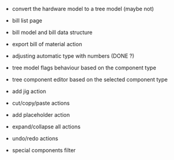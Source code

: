 - convert the hardware model to a tree model (maybe not)

- bill list page
- bill model and bill data structure
- export bill of material action

- adjusting automatic type with numbers (DONE ?)
- tree model flags behaviour based on the component type
- tree component editor based on the selected component type

- add jig action
- cut/copy/paste actions
- add placeholder action
- expand/collapse all actions
- undo/redo actions
- special components filter